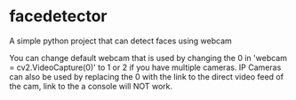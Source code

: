 # facedetector
A simple python project that can detect faces using webcam


You can change default webcam that is used by changing the 0 in 'webcam = cv2.VideoCapture(0)' to 1 or 2 if you have multiple cameras.
IP Cameras can also be used by replacing the 0 with the link to the direct video feed of the cam, link to the a console will NOT work.
